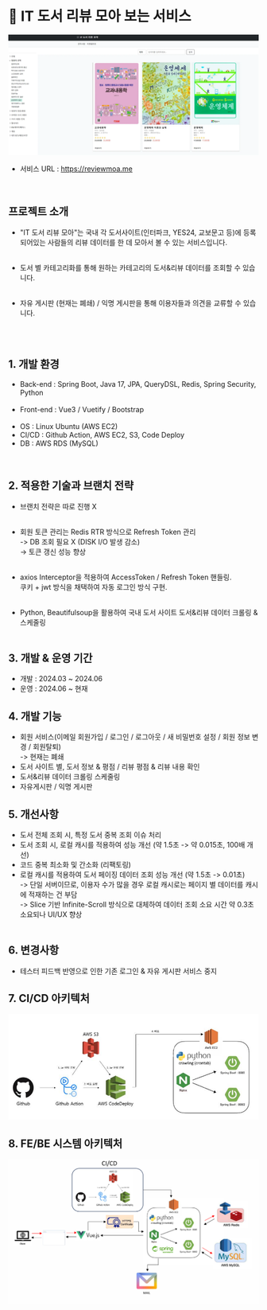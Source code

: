 # 📖 IT 도서 리뷰 모아 보는 서비스

![img.png](img.png)

- 서비스 URL : https://reviewmoa.me

<br>

## 프로젝트 소개

- "IT 도서 리뷰 모아"는 국내 각 도서사이트(인터파크, YES24, 교보문고 등)에 등록되어있는
  사람들의 리뷰 데이터를 한 데 모아서 볼 수 있는 서비스입니다. <br><br>

- 도서 별 카테고리화를 통해 원하는 카테고리의 도서&리뷰 데이터를 조회할 수 있습니다. <br><br>

- 자유 게시판 (현재는 폐쇄) / 익명 게시판을 통해 이용자들과 의견을 교류할 수 있습니다. <br><br>


<br>

## 1. 개발 환경
- Back-end    : Spring Boot, Java 17, JPA, QueryDSL, Redis, Spring Security, Python <br><br>
- Front-end   : Vue3 / Vuetify / Bootstrap <br><br>
- OS          : Linux Ubuntu (AWS EC2)
- CI/CD       : Github Action, AWS EC2, S3, Code Deploy
- DB          : AWS RDS (MySQL)

<br>

## 2. 적용한 기술과 브랜치 전략

- 브랜치 전략은 따로 진행 X <br><br>

- 회원 토큰 관리는 Redis RTR 방식으로 Refresh Token 관리 <br>
  -> DB 조회 필요 X (DISK I/O 발생 감소) <br> 
  -> 토큰 갱신 성능 향상 <br><br>

- axios Interceptor을 적용하여 AccessToken / Refresh Token 핸들링. <br>
  쿠키 + jwt 방식을 채택하여 자동 로그인 방식 구현. <br><br>

- Python, Beautifulsoup을 활용하여 국내 도서 사이트 도서&리뷰 데이터 크롤링 & 스케줄링 <br><br>





## 3. 개발 & 운영 기간
- 개발 : 2024.03 ~ 2024.06
- 운영 : 2024.06 ~ 현재 


## 4. 개발 기능
- 회원 서비스(이메일 회원가입 / 로그인 / 로그아웃 / 새 비밀번호 설정 / 회원 정보 변경 / 회원탈퇴) <br>
  -> 현재는 폐쇄
- 도서 사이트 별, 도서 정보 & 평점 / 리뷰 평점 & 리뷰 내용 확인
- 도서&리뷰 데이터 크롤링 스케줄링
- 자유게시판 / 익명 게시판


## 5. 개선사항
- 도서 전체 조회 시, 특정 도서 중복 조회 이슈 처리
- 도서 조회 시, 로컬 캐시를 적용하여 성능 개선 (약 1.5초 -> 약 0.015초, 100배 개선)
- 코드 중복 최소화 및 간소화 (리팩토링)
- 로컬 캐시를 적용하여 도서 페이징 데이터 조회 성능 개선 (약 1.5초 -> 0.01초) <br>
  -> 단일 서버이므로, 이용자 수가 많을 경우 로컬 캐시로는 페이지 별 데이터를 캐시에 적재하는 건 부담 <br>
  -> Slice 기반 Infinite-Scroll 방식으로 대체하여 데이터 조회 소요 시간 약 0.3초 소요되나 UI/UX 향상 <br><br>


## 6. 변경사항
- 테스터 피드백 반영으로 인한 기존 로그인 & 자유 게시판 서비스 중지


## 7. CI/CD 아키텍처
![img_1.png](img_1.png)


## 8. FE/BE 시스템 아키텍처
![img_2.png](img_2.png)

